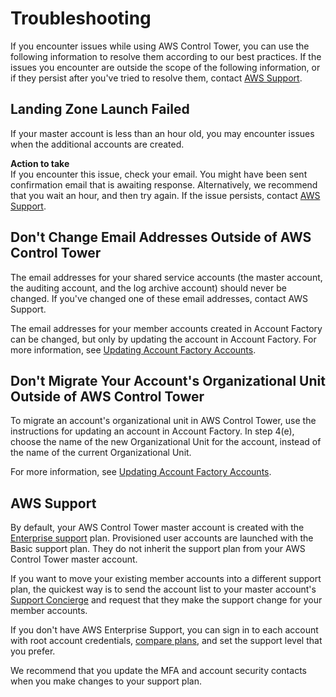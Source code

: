 # Troubleshooting<a name="troubleshooting"></a>

If you encounter issues while using AWS Control Tower, you can use the following information to resolve them according to our best practices\. If the issues you encounter are outside the scope of the following information, or if they persist after you've tried to resolve them, contact [AWS Support](https://aws.amazon.com/premiumsupport/)\.

## Landing Zone Launch Failed<a name="setup-failed"></a>

If your master account is less than an hour old, you may encounter issues when the additional accounts are created\.

**Action to take**  
If you encounter this issue, check your email\. You might have been sent confirmation email that is awaiting response\. Alternatively, we recommend that you wait an hour, and then try again\. If the issue persists, contact [AWS Support](https://aws.amazon.com/premiumsupport/)\. 

## Don't Change Email Addresses Outside of AWS Control Tower<a name="email-change"></a>

The email addresses for your shared service accounts \(the master account, the auditing account, and the log archive account\) should never be changed\. If you've changed one of these email addresses, contact AWS Support\.

The email addresses for your member accounts created in Account Factory can be changed, but only by updating the account in Account Factory\. For more information, see [Updating Account Factory Accounts](account-factory.md#updating-account-factory-accounts)\.

## Don't Migrate Your Account's Organizational Unit Outside of AWS Control Tower<a name="ou-change"></a>

To migrate an account's organizational unit in AWS Control Tower, use the instructions for updating an account in Account Factory\. In step 4\(e\), choose the name of the new Organizational Unit for the account, instead of the name of the current Organizational Unit\.

For more information, see [Updating Account Factory Accounts](account-factory.md#updating-account-factory-accounts)\.

## AWS Support<a name="getting-support"></a>

 By default, your AWS Control Tower master account is created with the [Enterprise support](https://aws.amazon.com/premiumsupport/plans/enterprise/) plan\. Provisioned user accounts are launched with the Basic support plan\. They do not inherit the support plan from your AWS Control Tower master account\. 

If you want to move your existing member accounts into a different support plan, the quickest way is to send the account list to your master account's [Support Concierge](https://aws.amazon.com/premiumsupport/plans/enterprise/) and request that they make the support change for your member accounts\. 

If you don't have AWS Enterprise Support, you can sign in to each account with root account credentials, [compare plans](https://console.aws.amazon.com/support/plans/home#/), and set the support level that you prefer\. 

We recommend that you update the MFA and account security contacts when you make changes to your support plan\. 